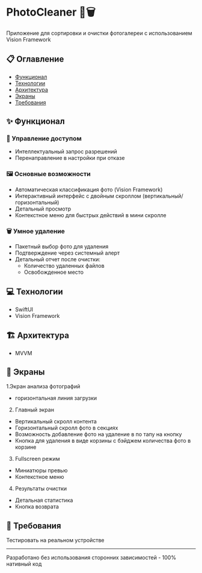 # PhotoCleaner 📸🗑️

Приложение для сортировки и очистки фотогалереи с использованием Vision Framework

## 📋 Оглавление
- [Функционал](#-функционал)
- [Технологии](#-технологии)
- [Архитектура](#-архитектура)
- [Экраны](#-экраны)
- [Требования](#-требования)

## ✨ Функционал

### 🔐 Управление доступом
- Интеллектуальный запрос разрешений
- Перенаправление в настройки при отказе

### 🖼️ Основные возможности
- Автоматическая классификация фото (Vision Framework)
- Интерактивный интерфейс с двойным скроллом (вертикальный/горизонтальный)
- Детальный просмотр 
- Контекстное меню для быстрых действий в мини скролле

### 🗑️ Умное удаление
- Пакетный выбор фото для удаления
- Подтверждение через системный алерт
- Детальный отчет после очистки:
  - Количество удаленных файлов
  - Освобожденное место

## 💻 Технологии

- SwiftUI
- Vision Framework


## 🏗 Архитектура
- MVVM 

## 📱 Экраны

1.Экран анализа фотографий
- горизонтальная линия загрузки 

2. Главный экран
- Вертикальный скролл контента
- Горизонтальный скролл фото в секциях 
- Возможность добавление фото на удаление в по тапу на кнопку
- Кнопка для удаления в виде корзины с бэйджем количества фото в корзине

3. Fullscreen режим

- Миниатюры превью
- Контекстное меню

4. Результаты очистки

- Детальная статистика
- Кнопка возврата

## 📌 Требования

Тестировать на реальном устройстве 

___
Разработано без использования сторонних зависимостей - 100% нативный код






















